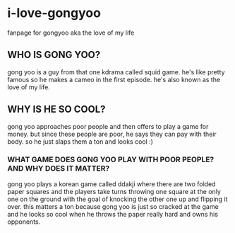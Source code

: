 # i-love-gongyoo
fanpage for gongyoo aka the love of my life
<!DOCTYPE html>

<html>
<head>

</head>

<body>
<h2>
WHO IS GONG YOO?
</h2>
<p>
gong yoo is a guy from that one kdrama called squid game. he's like pretty famous so he makes a cameo in the first episode.
he's also known as the love of my life.
</p>
<h2>
WHY IS HE SO COOL?
</h2>

<p>
gong yoo approaches poor people and then offers to play a game for money. but since these people are poor, he says they can pay with their body. so he just slaps them a ton and looks cool :)
</p>

<h3>
WHAT GAME DOES GONG YOO PLAY WITH POOR PEOPLE? AND WHY DOES IT MATTER?
</h3>

<p>
gong yoo plays a korean game called ddakji where there are two folded paper squares and the players take turns throwing one square at the only one on the ground with the goal of knocking the other one up and flipping it over. this matters a ton because gong yoo is just so cracked at the game and he looks so cool when he throws the paper really hard and owns his opponents.
</p>
</body>

</html>
